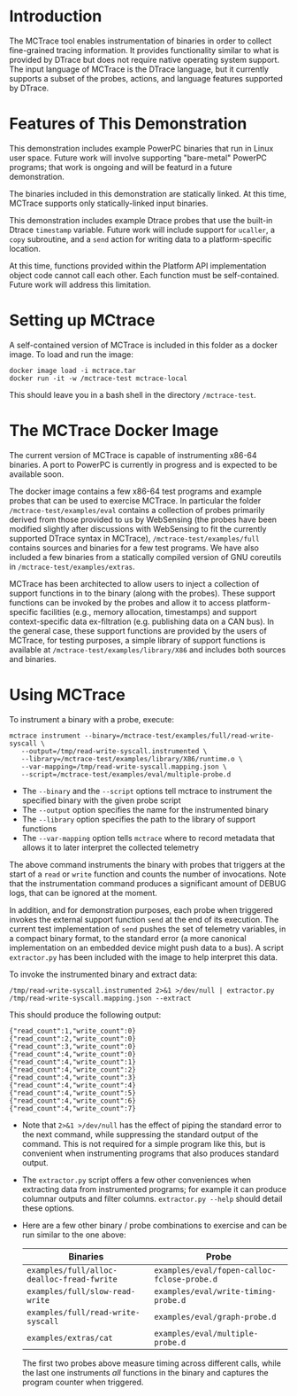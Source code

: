 # Introduction

The MCTrace tool enables instrumentation of binaries in order to
collect fine-grained tracing information. It provides functionality
similar to what is provided by DTrace but does not require native
operating system support. The input language of MCTrace is the DTrace
language, but it currently supports a subset of the probes, actions,
and language features supported by DTrace.

# Features of This Demonstration

This demonstration includes example PowerPC binaries that run in
Linux user space. Future work will involve supporting "bare-metal"
PowerPC programs; that work is ongoing and will be featurd in a future
demonstration.

The binaries included in this demonstration are statically linked. At
this time, MCTrace supports only statically-linked input binaries.

This demonstration includes example Dtrace probes that use the built-in
Dtrace `timestamp` variable. Future work will include support for
`ucaller`, a `copy` subroutine, and a `send` action for writing data to
a platform-specific location.

At this time, functions provided within the Platform API implementation
object code cannot call each other. Each function must be
self-contained. Future work will address this limitation.

# Setting up MCtrace

A self-contained version of MCTrace is included in this folder as a
docker image. To load and run the image:

```
docker image load -i mctrace.tar
docker run -it -w /mctrace-test mctrace-local
```

This should leave you in a bash shell in the directory `/mctrace-test`.

# The MCTrace Docker Image

The current version of MCTrace is capable of instrumenting x86-64
binaries. A port to PowerPC is currently in progress and is expected to
be available soon.

The docker image contains a few x86-64 test programs and example
probes that can be used to exercise MCTrace. In particular the folder
`/mctrace-test/examples/eval` contains a collection of probes primarily
derived from those provided to us by WebSensing (the probes have been
modified slightly after discussions with WebSensing to fit the currently
supported DTrace syntax in MCTrace), `/mctrace-test/examples/full`
contains sources and binaries for a few test programs. We have also
included a few binaries from a statically compiled version of GNU
coreutils in `/mctrace-test/examples/extras`.

MCTrace has been architected to allow users to inject a collection of
support functions in to the binary (along with the probes). These
support functions can be invoked by the probes and allow it to access
platform-specific facilities (e.g., memory allocation, timestamps) and
support context-specific data ex-filtration (e.g. publishing data on a
CAN bus). In the general case, these support functions are provided by
the users of MCTrace, for testing purposes, a simple library of support
functions is available at `/mctrace-test/examples/library/X86` and
includes both sources and binaries.

# Using MCTrace

To instrument a binary with a probe, execute:

    mctrace instrument --binary=/mctrace-test/examples/full/read-write-syscall \
       --output=/tmp/read-write-syscall.instrumented \
       --library=/mctrace-test/examples/library/X86/runtime.o \
       --var-mapping=/tmp/read-write-syscall.mapping.json \
       --script=/mctrace-test/examples/eval/multiple-probe.d

-   The `--binary` and the `--script` options tell mctrace to instrument
    the specified binary with the given probe script
-   The `--output` option specifies the name for the instrumented binary
-   The `--library` option specifies the path to the library of support
    functions
-   The `--var-mapping` option tells `mctrace` where to record metadata
    that allows it to later interpret the collected telemetry

The above command instruments the binary with probes that triggers at
the start of a `read` or `write` function and counts the number of
invocations. Note that the instrumentation command produces a
significant amount of DEBUG logs, that can be ignored at the moment.

In addition, and for demonstration purposes, each probe when triggered
invokes the external support function `send` at the end of its
execution. The current test implementation of `send` pushes the set of
telemetry variables, in a compact binary format, to the standard error
(a more canonical implementation on an embedded device might push data
to a bus). A script `extractor.py` has been included with the image to
help interpret this data.

To invoke the instrumented binary and extract data:

    /tmp/read-write-syscall.instrumented 2>&1 >/dev/null | extractor.py /tmp/read-write-syscall.mapping.json --extract

This should produce the following output:

    {"read_count":1,"write_count":0}
    {"read_count":2,"write_count":0}
    {"read_count":3,"write_count":0}
    {"read_count":4,"write_count":0}
    {"read_count":4,"write_count":1}
    {"read_count":4,"write_count":2}
    {"read_count":4,"write_count":3}
    {"read_count":4,"write_count":4}
    {"read_count":4,"write_count":5}
    {"read_count":4,"write_count":6}
    {"read_count":4,"write_count":7}

-   Note that `2>&1 >/dev/null` has the effect of piping the standard
    error to the next command, while suppressing the standard output of
    the command. This is not required for a simple program like this,
    but is convenient when instrumenting programs that also produces
    standard output.

-   The `extractor.py` script offers a few other conveniences when
    extracting data from instrumented programs; for example it can
    produce columnar outputs and filter columns. `extractor.py --help`
    should detail these options.

-   Here are a few other binary / probe combinations to exercise and can
    be run similar to the one above:

    | Binaries                                   | Probe                                       |
    | ------------------------------------------ | ------------------------------------------- |
    | `examples/full/alloc-dealloc-fread-fwrite` | `examples/eval/fopen-calloc-fclose-probe.d` |
    | `examples/full/slow-read-write`            | `examples/eval/write-timing-probe.d`        |
    | `examples/full/read-write-syscall`         | `examples/eval/graph-probe.d`               |
    | `examples/extras/cat`                      | `examples/eval/multiple-probe.d`            |

    The first two probes above measure timing across different calls,
    while the last one instruments *all* functions in the binary and
    captures the program counter when triggered.
